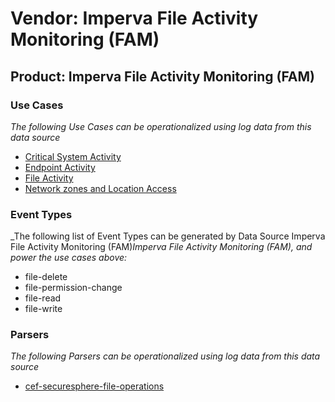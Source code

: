 Vendor: Imperva File Activity Monitoring (FAM)
==============================================
Product: Imperva File Activity Monitoring (FAM)
-----------------------------------------------

### Use Cases

_The following Use Cases can be operationalized using log data from this data source_

* [Critical System Activity](../UseCases/usecase_critical_system_activity.md)
* [Endpoint Activity](../UseCases/usecase_endpoint_activity.md)
* [File Activity](../UseCases/usecase_file_activity.md)
* [Network zones and Location Access](../UseCases/usecase_network_zones_and_location_access.md)


### Event Types

_The following list of Event Types can be generated by Data Source Imperva File Activity Monitoring (FAM)_Imperva File Activity Monitoring (FAM), and power the use cases above:_

- file-delete
- file-permission-change
- file-read
- file-write


### Parsers

_The following Parsers can be operationalized using log data from this data source_

* [cef-securesphere-file-operations](../Parsers/parserContent_cef-securesphere-file-operations.md)
